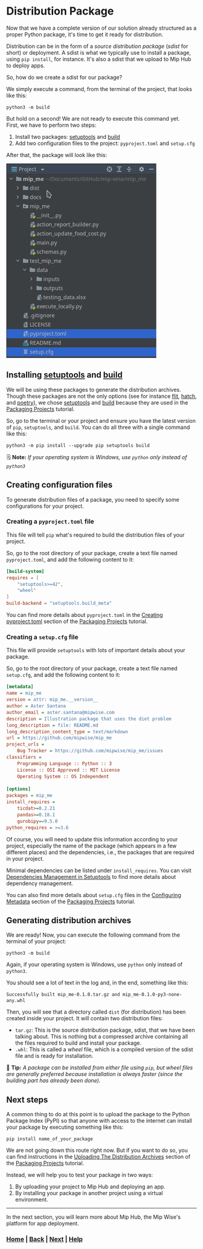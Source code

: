 # Distribution Package

Now that we have a complete version of our solution already structured as a 
proper Python package, it's time to get it ready for distribution.

Distribution can be in the form of a *source distribution package* (*sdist* 
for short) or deployment. A sdist is what we typically use to install a 
package, using `pip install`, for instance. It's also a sdist that we 
upload to Mip Hub to deploy apps.

So, how do we create a sdist for our package?

We simply execute a command, from the terminal of the project, that looks 
like this:
```commandline
python3 -m build
```

But hold on a second! We are not ready to execute this command yet.  
First, we have to perform two steps:
1. Install two packages: [setuptools][setuptools]
and [build][build]
2. Add two configuration files to the project: `pyproject.toml` and `setup.cfg`

After that, the package will look like this:

![Package Structure](package_structure.png)

## Installing [setuptools][setuptools] and [build][build]
We will be using these packages to generate the distribution archives. 
Though these packages are not the only options (see for instance
[flit][flit], [hatch][hatch], and [poetry][poetry]), we chose 
[setuptools][setuptools] and [build][build] because they are used in the 
[Packaging Projects][packaging_projects] tutorial.

So, go to the terminal or your project and ensure you have the latest 
version of `pip`, `setuptools`, and `build`. You can do all three with a 
single command like this:
```commandline
python3 -m pip install --upgrade pip setuptools build
```
🗒️ **Note:** 
*If your operating system is Windows, use `python` only instead of
`python3`*

## Creating configuration files
To generate distribution files of a package, you need to specify some 
configurations for your project.

### Creating a `pyproject.toml` file
This file will tell `pip` what's required to build the distribution files of 
your project. 

So, go to the root directory of your package, create a text file named 
`pyproject.toml`, and add the following content to it:

```toml
[build-system]
requires = [
    "setuptools>=42",
    "wheel"
]
build-backend = "setuptools.build_meta"
```
You can find more details about `pyproject.toml` in the 
[Creating pyproject.toml][creating-pyproject-toml]
section of the [Packaging Projects][packaging_projects] tutorial.

### Creating a `setup.cfg` file 
This file will provide `setuptools` with lots of important details about 
your package.

So, go to the root directory of your package, create a text file named 
`setup.cfg`, and add the following content to it:
```ini
[metadata]
name = mip_me
version = attr: mip_me.__version__
author = Aster Santana
author_email = aster.santana@mipwise.com
description = Illustration package that uses the diet problem
long_description = file: README.md
long_description_content_type = text/markdown
url = https://github.com/mipwise/mip_me
project_urls =
    Bug Tracker = https://github.com/mipwise/mip_me/issues
classifiers =
    Programming Language :: Python :: 3
    License :: OSI Approved :: MIT License
    Operating System :: OS Independent

[options]
packages = mip_me
install_requires =
    ticdat>=0.2.21
    pandas>=0.18.1
    gurobipy==9.5.0
python_requires = >=3.6
```
Of course, you will need to update this information according to your 
project, especially the name of the package (which appears in a few different 
places) and the dependencies, i.e., the packages that are required in your 
project. 

Minimal dependencies can be listed under `install_requires`. You can visit 
[Dependencies Management in Setuptools][dependency_management]
to find more details about dependency management.

You can also find more details about `setup.cfg` files in the 
[Configuring Metadata][configuring_metadata] section of the
[Packaging Projects][packaging_projects] tutorial.

## Generating distribution archives
We are ready! Now, you can execute the following command from the terminal 
of your project:
```commandline
python3 -m build
```
Again, if your operating system is Windows, use `python` only instead of
`python3`.

You should see a lot of text in the log and, in the end, something
like this:
```text
Successfully built mip_me-0.1.0.tar.gz and mip_me-0.1.0-py3-none-any.whl
```
Then, you will see that a directory called `dist` (for distribution)
has been created inside your project. It will contain two distribution files: 
* `tar.gz`: This is the source distribution package, sdist, that we have 
  been talking about. This is nothing but a compressed archive containing
  all the files required to build and install your package.
* `.whl`: This is called a *wheel* file, which is a compiled version 
  of the sdist file and is ready for installation. 

📝 **Tip:** 
*A package can be installed from either file using `pip`, but wheel
files are generally preferred because installation is always faster 
(since the building part has already been done).*

## Next steps
A common thing to do at this point is to upload the package to
the Python Package Index (PyPI) so that anyone with access to the
internet can install your package by executing something like this:
```commandline
pip install name_of_your_package
```
We are not going down this route right now. But if you want to do
so, you can find instructions in the 
[Uploading The Distribution Archives][uploading_to_pypi] section
of the [Packaging Projects][packaging_projects] tutorial.

Instead, we will help you to test your package in two ways:
1. By uploading your project to Mip Hub and deploying an app.
2. By installing your package in another project using a virtual 
  environment.

------------------------------------------------------------------------------
In the next section, you will learn more about Mip Hub, the Mip Wise's 
platform for app deployment.

[build]: https://packaging.python.org/en/latest/key_projects/#build
[setuptools]: https://packaging.python.org/en/latest/key_projects/#setuptools
[flit]: https://packaging.python.org/en/latest/key_projects/#flit
[poetry]: https://packaging.python.org/en/latest/key_projects/#poetry
[hatch]: https://packaging.python.org/en/latest/key_projects/#hatch
[packaging_projects]: https://packaging.python.org/en/latest/tutorials/packaging-projects/#packaging-python-projects
[creating-pyproject-toml]: https://packaging.python.org/en/latest/tutorials/packaging-projects/#creating-pyproject-toml
[configuring_metadata]: https://packaging.python.org/en/latest/tutorials/packaging-projects/#configuring-metadata
[dependency_management]: https://setuptools.pypa.io/en/latest/userguide/dependency_management.html
[uploading_to_pypi]: https://packaging.python.org/en/latest/tutorials/packaging-projects/#uploading-the-distribution-archives

### [Home][home] | [Back][back] | [Next][next] | [Help][help]

[home]: ../../README.md
[back]: ../README.md
[next]: ../2_mip_hub/README.md
[help]: ../../0_help/README.md